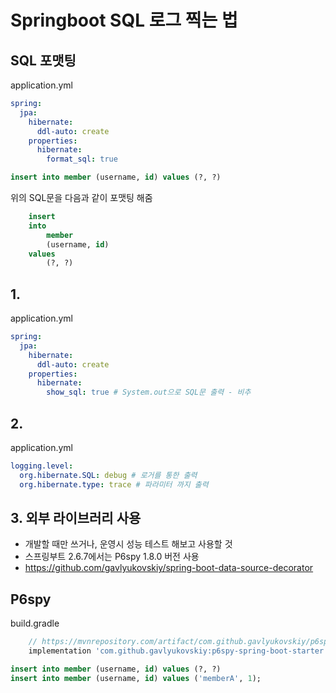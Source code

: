 # Springboot SQL 로그 찍는 법

## SQL 포맷팅
application.yml
```yml
spring:
  jpa:
    hibernate:
      ddl-auto: create
    properties:
      hibernate:
        format_sql: true
```


```SQL
insert into member (username, id) values (?, ?)
```
위의 SQL문을 다음과 같이 포맷팅 해줌

```SQL
    insert 
    into
        member
        (username, id) 
    values
        (?, ?)
```

## 1. 
application.yml

``` yml
spring:
  jpa:
    hibernate:
      ddl-auto: create
    properties:
      hibernate:
        show_sql: true # System.out으로 SQL문 출력 - 비추
```

## 2. 
application.yml

```yml
logging.level:
  org.hibernate.SQL: debug # 로거를 통한 출력
  org.hibernate.type: trace # 파라미터 까지 출력
```

## 3. 외부 라이브러리 사용 
+ 개발할 때만 쓰거나, 운영시 성능 테스트 해보고 사용할 것
+ 스프링부트 2.6.7에서는 P6spy 1.8.0 버전 사용
+ https://github.com/gavlyukovskiy/spring-boot-data-source-decorator

## P6spy

build.gradle
```groovy
	// https://mvnrepository.com/artifact/com.github.gavlyukovskiy/p6spy-spring-boot-starter
	implementation 'com.github.gavlyukovskiy:p6spy-spring-boot-starter:1.8.0'
```

```SQL
insert into member (username, id) values (?, ?)
insert into member (username, id) values ('memberA', 1);
```
